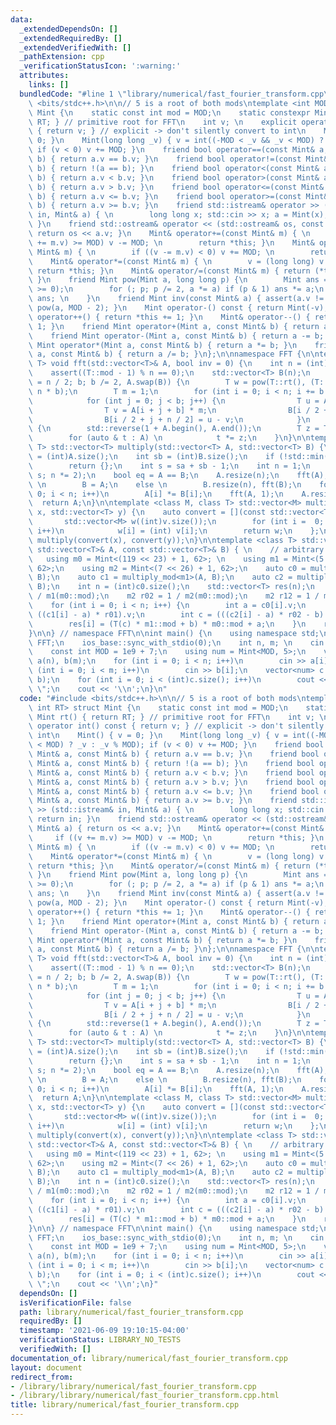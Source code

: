 ```yaml
---
data:
  _extendedDependsOn: []
  _extendedRequiredBy: []
  _extendedVerifiedWith: []
  _pathExtension: cpp
  _verificationStatusIcon: ':warning:'
  attributes:
    links: []
  bundledCode: "#line 1 \"library/numerical/fast_fourier_transform.cpp\"\n#include\
    \ <bits/stdc++.h>\n\n// 5 is a root of both mods\ntemplate <int MOD, int RT> struct\
    \ Mint {\n    static const int mod = MOD;\n    static constexpr Mint rt() { return\
    \ RT; } // primitive root for FFT\n    int v; \n    explicit operator int() const\
    \ { return v; } // explicit -> don't silently convert to int\n    Mint() { v =\
    \ 0; }\n    Mint(long long _v) { v = int((-MOD < _v && _v < MOD) ? _v : _v % MOD);\
    \ if (v < 0) v += MOD; }\n    friend bool operator==(const Mint& a, const Mint&\
    \ b) { return a.v == b.v; }\n    friend bool operator!=(const Mint& a, const Mint&\
    \ b) { return !(a == b); }\n    friend bool operator<(const Mint& a, const Mint&\
    \ b) { return a.v < b.v; }\n    friend bool operator>(const Mint& a, const Mint&\
    \ b) { return a.v > b.v; }\n    friend bool operator<=(const Mint& a, const Mint&\
    \ b) { return a.v <= b.v; }\n    friend bool operator>=(const Mint& a, const Mint&\
    \ b) { return a.v >= b.v; }\n    friend std::istream& operator >> (std::istream&\
    \ in, Mint& a) { \n        long long x; std::cin >> x; a = Mint(x); return in;\
    \ }\n    friend std::ostream& operator << (std::ostream& os, const Mint& a) {\
    \ return os << a.v; }\n    Mint& operator+=(const Mint& m) { \n        if ((v\
    \ += m.v) >= MOD) v -= MOD; \n        return *this; }\n    Mint& operator-=(const\
    \ Mint& m) { \n        if ((v -= m.v) < 0) v += MOD; \n        return *this; }\n\
    \    Mint& operator*=(const Mint& m) { \n        v = (long long) v * m.v % MOD;\
    \ return *this; }\n    Mint& operator/=(const Mint& m) { return (*this) *= inv(m);\
    \ }\n    friend Mint pow(Mint a, long long p) {\n        Mint ans = 1; assert(p\
    \ >= 0);\n        for (; p; p /= 2, a *= a) if (p & 1) ans *= a;\n        return\
    \ ans; \n    }\n    friend Mint inv(const Mint& a) { assert(a.v != 0); return\
    \ pow(a, MOD - 2); }\n    Mint operator-() const { return Mint(-v); }\n    Mint&\
    \ operator++() { return *this += 1; }\n    Mint& operator--() { return *this -=\
    \ 1; }\n    friend Mint operator+(Mint a, const Mint& b) { return a += b; }\n\
    \    friend Mint operator-(Mint a, const Mint& b) { return a -= b; }\n    friend\
    \ Mint operator*(Mint a, const Mint& b) { return a *= b; }\n    friend Mint operator/(Mint\
    \ a, const Mint& b) { return a /= b; }\n};\n\nnamespace FFT {\n\ntemplate <class\
    \ T> void fft(std::vector<T>& A, bool inv = 0) {\n    int n = (int)A.size();\n\
    \    assert((T::mod - 1) % n == 0);\n    std::vector<T> B(n);\n    for (int b\
    \ = n / 2; b; b /= 2, A.swap(B)) {\n        T w = pow(T::rt(), (T::mod - 1) /\
    \ n * b);\n        T m = 1;\n        for (int i = 0; i < n; i += b * 2, m *= w)\n\
    \            for (int j = 0; j < b; j++) {\n                T u = A[i + j];\n\
    \                T v = A[i + j + b] * m;\n                B[i / 2 + j] = u + v;\n\
    \                B[i / 2 + j + n / 2] = u - v;\n            }\n    }\n    if (inv)\
    \ {\n        std::reverse(1 + A.begin(), A.end());\n        T z = T(1) / T(n);\n\
    \        for (auto & t : A) \n            t *= z;\n    }\n}\n\ntemplate <class\
    \ T> std::vector<T> multiply(std::vector<T> A, std::vector<T> B) {\n    int sa\
    \ = (int)A.size();\n    int sb = (int)B.size();\n    if (!std::min(sa, sb))\n\
    \        return {};\n    int s = sa + sb - 1;\n    int n = 1;\n    for (; n <\
    \ s; n *= 2);\n    bool eq = A == B;\n    A.resize(n);\n    fft(A);\n    if (eq)\
    \ \n        B = A;\n    else \n        B.resize(n), fft(B);\n    for (int i =\
    \ 0; i < n; i++)\n        A[i] *= B[i];\n    fft(A, 1);\n    A.resize(s);\n  \
    \  return A;\n}\n\ntemplate <class M, class T> std::vector<M> multiply_mod(std::vector<T>\
    \ x, std::vector<T> y) {\n    auto convert = [](const std::vector<T>& v) {\n \
    \       std::vector<M> w((int)v.size());\n        for (int i =  0; i < (int)v.size();\
    \ i++)\n            w[i] = (int) v[i];\n        return w;\n    };\n    return\
    \ multiply(convert(x), convert(y));\n}\n\ntemplate <class T> std::vector<T> general_multiply(const\
    \ std::vector<T>& A, const std::vector<T>& B) { \n    // arbitrary modulus\n \
    \   using m0 = Mint<(119 << 23) + 1, 62>; \n    using m1 = Mint<(5 << 25) + 1,\
    \ 62>;\n    using m2 = Mint<(7 << 26) + 1, 62>;\n    auto c0 = multiply_mod<m0>(A,\
    \ B);\n    auto c1 = multiply_mod<m1>(A, B);\n    auto c2 = multiply_mod<m2>(A,\
    \ B);\n    int n = (int)c0.size();\n    std::vector<T> res(n);\n    m1 r01 = 1\
    \ / m1(m0::mod);\n    m2 r02 = 1 / m2(m0::mod);\n    m2 r12 = 1 / m2(m1::mod);\n\
    \    for (int i = 0; i < n; i++) {\n        int a = c0[i].v;\n        int b =\
    \ ((c1[i] - a) * r01).v;\n        int c = (((c2[i] - a) * r02 - b) * r12).v;\n\
    \        res[i] = (T(c) * m1::mod + b) * m0::mod + a;\n    }\n    return res;\n\
    }\n\n} // namespace FFT\n\nint main() {\n    using namespace std;\n    using namespace\
    \ FFT;\n    ios_base::sync_with_stdio(0);\n    int n, m; \n    cin >> n >> m;\n\
    \    const int MOD = 1e9 + 7;\n    using num = Mint<MOD, 5>;\n    vector<num>\
    \ a(n), b(m);\n    for (int i = 0; i < n; i++)\n        cin >> a[i];\n    for\
    \ (int i = 0; i < m; i++)\n        cin >> b[i];\n    vector<num> c = general_multiply(a,\
    \ b);\n    for (int i = 0; i < (int)c.size(); i++)\n        cout << c[i] << \"\
    \ \";\n    cout << '\\n';\n}\n"
  code: "#include <bits/stdc++.h>\n\n// 5 is a root of both mods\ntemplate <int MOD,\
    \ int RT> struct Mint {\n    static const int mod = MOD;\n    static constexpr\
    \ Mint rt() { return RT; } // primitive root for FFT\n    int v; \n    explicit\
    \ operator int() const { return v; } // explicit -> don't silently convert to\
    \ int\n    Mint() { v = 0; }\n    Mint(long long _v) { v = int((-MOD < _v && _v\
    \ < MOD) ? _v : _v % MOD); if (v < 0) v += MOD; }\n    friend bool operator==(const\
    \ Mint& a, const Mint& b) { return a.v == b.v; }\n    friend bool operator!=(const\
    \ Mint& a, const Mint& b) { return !(a == b); }\n    friend bool operator<(const\
    \ Mint& a, const Mint& b) { return a.v < b.v; }\n    friend bool operator>(const\
    \ Mint& a, const Mint& b) { return a.v > b.v; }\n    friend bool operator<=(const\
    \ Mint& a, const Mint& b) { return a.v <= b.v; }\n    friend bool operator>=(const\
    \ Mint& a, const Mint& b) { return a.v >= b.v; }\n    friend std::istream& operator\
    \ >> (std::istream& in, Mint& a) { \n        long long x; std::cin >> x; a = Mint(x);\
    \ return in; }\n    friend std::ostream& operator << (std::ostream& os, const\
    \ Mint& a) { return os << a.v; }\n    Mint& operator+=(const Mint& m) { \n   \
    \     if ((v += m.v) >= MOD) v -= MOD; \n        return *this; }\n    Mint& operator-=(const\
    \ Mint& m) { \n        if ((v -= m.v) < 0) v += MOD; \n        return *this; }\n\
    \    Mint& operator*=(const Mint& m) { \n        v = (long long) v * m.v % MOD;\
    \ return *this; }\n    Mint& operator/=(const Mint& m) { return (*this) *= inv(m);\
    \ }\n    friend Mint pow(Mint a, long long p) {\n        Mint ans = 1; assert(p\
    \ >= 0);\n        for (; p; p /= 2, a *= a) if (p & 1) ans *= a;\n        return\
    \ ans; \n    }\n    friend Mint inv(const Mint& a) { assert(a.v != 0); return\
    \ pow(a, MOD - 2); }\n    Mint operator-() const { return Mint(-v); }\n    Mint&\
    \ operator++() { return *this += 1; }\n    Mint& operator--() { return *this -=\
    \ 1; }\n    friend Mint operator+(Mint a, const Mint& b) { return a += b; }\n\
    \    friend Mint operator-(Mint a, const Mint& b) { return a -= b; }\n    friend\
    \ Mint operator*(Mint a, const Mint& b) { return a *= b; }\n    friend Mint operator/(Mint\
    \ a, const Mint& b) { return a /= b; }\n};\n\nnamespace FFT {\n\ntemplate <class\
    \ T> void fft(std::vector<T>& A, bool inv = 0) {\n    int n = (int)A.size();\n\
    \    assert((T::mod - 1) % n == 0);\n    std::vector<T> B(n);\n    for (int b\
    \ = n / 2; b; b /= 2, A.swap(B)) {\n        T w = pow(T::rt(), (T::mod - 1) /\
    \ n * b);\n        T m = 1;\n        for (int i = 0; i < n; i += b * 2, m *= w)\n\
    \            for (int j = 0; j < b; j++) {\n                T u = A[i + j];\n\
    \                T v = A[i + j + b] * m;\n                B[i / 2 + j] = u + v;\n\
    \                B[i / 2 + j + n / 2] = u - v;\n            }\n    }\n    if (inv)\
    \ {\n        std::reverse(1 + A.begin(), A.end());\n        T z = T(1) / T(n);\n\
    \        for (auto & t : A) \n            t *= z;\n    }\n}\n\ntemplate <class\
    \ T> std::vector<T> multiply(std::vector<T> A, std::vector<T> B) {\n    int sa\
    \ = (int)A.size();\n    int sb = (int)B.size();\n    if (!std::min(sa, sb))\n\
    \        return {};\n    int s = sa + sb - 1;\n    int n = 1;\n    for (; n <\
    \ s; n *= 2);\n    bool eq = A == B;\n    A.resize(n);\n    fft(A);\n    if (eq)\
    \ \n        B = A;\n    else \n        B.resize(n), fft(B);\n    for (int i =\
    \ 0; i < n; i++)\n        A[i] *= B[i];\n    fft(A, 1);\n    A.resize(s);\n  \
    \  return A;\n}\n\ntemplate <class M, class T> std::vector<M> multiply_mod(std::vector<T>\
    \ x, std::vector<T> y) {\n    auto convert = [](const std::vector<T>& v) {\n \
    \       std::vector<M> w((int)v.size());\n        for (int i =  0; i < (int)v.size();\
    \ i++)\n            w[i] = (int) v[i];\n        return w;\n    };\n    return\
    \ multiply(convert(x), convert(y));\n}\n\ntemplate <class T> std::vector<T> general_multiply(const\
    \ std::vector<T>& A, const std::vector<T>& B) { \n    // arbitrary modulus\n \
    \   using m0 = Mint<(119 << 23) + 1, 62>; \n    using m1 = Mint<(5 << 25) + 1,\
    \ 62>;\n    using m2 = Mint<(7 << 26) + 1, 62>;\n    auto c0 = multiply_mod<m0>(A,\
    \ B);\n    auto c1 = multiply_mod<m1>(A, B);\n    auto c2 = multiply_mod<m2>(A,\
    \ B);\n    int n = (int)c0.size();\n    std::vector<T> res(n);\n    m1 r01 = 1\
    \ / m1(m0::mod);\n    m2 r02 = 1 / m2(m0::mod);\n    m2 r12 = 1 / m2(m1::mod);\n\
    \    for (int i = 0; i < n; i++) {\n        int a = c0[i].v;\n        int b =\
    \ ((c1[i] - a) * r01).v;\n        int c = (((c2[i] - a) * r02 - b) * r12).v;\n\
    \        res[i] = (T(c) * m1::mod + b) * m0::mod + a;\n    }\n    return res;\n\
    }\n\n} // namespace FFT\n\nint main() {\n    using namespace std;\n    using namespace\
    \ FFT;\n    ios_base::sync_with_stdio(0);\n    int n, m; \n    cin >> n >> m;\n\
    \    const int MOD = 1e9 + 7;\n    using num = Mint<MOD, 5>;\n    vector<num>\
    \ a(n), b(m);\n    for (int i = 0; i < n; i++)\n        cin >> a[i];\n    for\
    \ (int i = 0; i < m; i++)\n        cin >> b[i];\n    vector<num> c = general_multiply(a,\
    \ b);\n    for (int i = 0; i < (int)c.size(); i++)\n        cout << c[i] << \"\
    \ \";\n    cout << '\\n';\n}"
  dependsOn: []
  isVerificationFile: false
  path: library/numerical/fast_fourier_transform.cpp
  requiredBy: []
  timestamp: '2021-06-09 19:10:15-04:00'
  verificationStatus: LIBRARY_NO_TESTS
  verifiedWith: []
documentation_of: library/numerical/fast_fourier_transform.cpp
layout: document
redirect_from:
- /library/library/numerical/fast_fourier_transform.cpp
- /library/library/numerical/fast_fourier_transform.cpp.html
title: library/numerical/fast_fourier_transform.cpp
---
```

